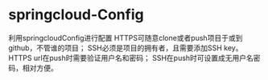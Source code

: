 # springcloud-Config
利用springcloudConfig进行配置
HTTPS可随意clone或者push项目于或到github，不管谁的项目； SSH必须是项目的拥有者，且需要添加SSH key。
HTTPS url在push时需要验证用户名和密码；
SSH在push时可设置成无用户名密码，相对方便。
